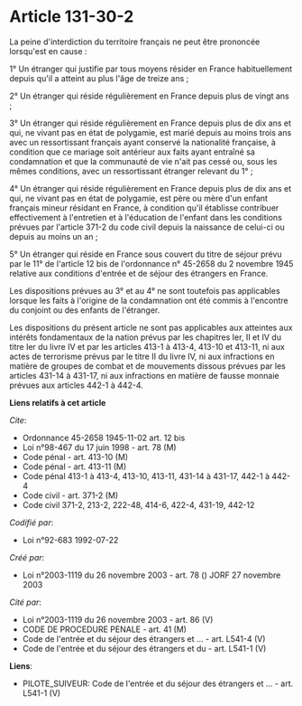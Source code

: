 # Article 131-30-2

La peine d'interdiction du territoire français ne peut être prononcée lorsqu'est en cause :

1° Un étranger qui justifie par tous moyens résider en France habituellement depuis qu'il a atteint au plus l'âge de treize
ans ;

2° Un étranger qui réside régulièrement en France depuis plus de vingt ans ;

3° Un étranger qui réside régulièrement en France depuis plus de dix ans et qui, ne vivant pas en état de polygamie, est
marié depuis au moins trois ans avec un ressortissant français ayant conservé la nationalité française, à condition que ce
mariage soit antérieur aux faits ayant entraîné sa condamnation et que la communauté de vie n'ait pas cessé ou, sous les
mêmes conditions, avec un ressortissant étranger relevant du 1° ;

4° Un étranger qui réside régulièrement en France depuis plus de dix ans et qui, ne vivant pas en état de polygamie, est père
ou mère d'un enfant français mineur résidant en France, à condition qu'il établisse contribuer effectivement à l'entretien et
à l'éducation de l'enfant dans les conditions prévues par l'article 371-2 du code civil depuis la naissance de celui-ci ou
depuis au moins un an ;

5° Un étranger qui réside en France sous couvert du titre de séjour prévu par le 11° de l'article 12 bis de l'ordonnance n°
45-2658 du 2 novembre 1945 relative aux conditions d'entrée et de séjour des étrangers en France.

Les dispositions prévues au 3° et au 4° ne sont toutefois pas applicables lorsque les faits à l'origine de la condamnation
ont été commis à l'encontre du conjoint ou des enfants de l'étranger.

Les dispositions du présent article ne sont pas applicables aux atteintes aux intérêts fondamentaux de la nation prévus par
les chapitres Ier, II et IV du titre Ier du livre IV et par les articles 413-1 à 413-4, 413-10 et 413-11, ni aux actes de
terrorisme prévus par le titre II du livre IV, ni aux infractions en matière de groupes de combat et de mouvements dissous
prévues par les articles 431-14 à 431-17, ni aux infractions en matière de fausse monnaie prévues aux articles 442-1 à 442-4.

**Liens relatifs à cet article**

_Cite_:

  - Ordonnance 45-2658 1945-11-02 art. 12 bis
  - Loi n°98-467 du 17 juin 1998 - art. 78 (M)
  - Code pénal - art. 413-10 (M)
  - Code pénal - art. 413-11 (M)
  - Code pénal 413-1 à 413-4, 413-10, 413-11, 431-14 à 431-17, 442-1 à 442-4
  - Code civil - art. 371-2 (M)
  - Code civil 371-2, 213-2, 222-48, 414-6, 422-4, 431-19, 442-12

_Codifié par_:

  - Loi n°92-683 1992-07-22

_Créé par_:

  - Loi n°2003-1119 du 26 novembre 2003 - art. 78 () JORF 27 novembre 2003

_Cité par_:

  - Loi n°2003-1119 du 26 novembre 2003 - art. 86 (V)
  - CODE DE PROCEDURE PENALE - art. 41 (M)
  - Code de l'entrée et du séjour des étrangers et ... - art. L541-4 (V)
  - Code de l'entrée et du séjour des étrangers et du  - art. L541-1 (V)

**Liens**:

  - PILOTE_SUIVEUR: Code de l'entrée et du séjour des étrangers et ... - art. L541-1 (V)

